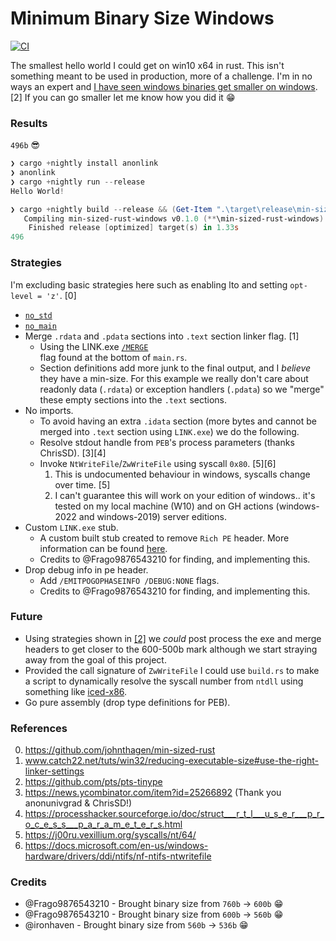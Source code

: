 # Minimum Binary Size Windows
[![CI](https://github.com/mcountryman/min-sized-rust-windows/actions/workflows/ci.yml/badge.svg)](https://github.com/mcountryman/min-sized-rust-windows/actions/workflows/ci.yml)

The smallest hello world I could get on win10 x64 in rust. This isn't something meant to 
be used in production, more of a challenge.  I'm in no ways an expert and 
[I have seen windows binaries get smaller on windows](https://github.com/pts/pts-tinype). [2]
If you can go smaller let me know how you did it :grin:

### Results
`496b` :sunglasses:

```powershell
❯ cargo +nightly install anonlink
❯ anonlink
❯ cargo +nightly run --release
Hello World!

❯ cargo +nightly build --release && (Get-Item ".\target\release\min-sized-rust-windows.exe").Length
   Compiling min-sized-rust-windows v0.1.0 (**\min-sized-rust-windows)
    Finished release [optimized] target(s) in 1.33s
496
```

### Strategies
I'm excluding basic strategies here such as enabling lto and setting `opt-level = 'z'`. [0]

* [`no_std`](https://github.com/johnthagen/min-sized-rust#removing-libstd-with-no_std)
* [`no_main`](https://github.com/johnthagen/min-sized-rust#remove-corefmt-with-no_main-and-careful-usage-of-libstd)
* Merge `.rdata` and `.pdata` sections into `.text` section linker flag. [1]
  * Using the LINK.exe [`/MERGE`](https://docs.microsoft.com/en-us/cpp/build/reference/merge-combine-sections?view=msvc-160)     
    flag found at the bottom of `main.rs`.
  * Section definitions add more junk to the final output, and I _believe_ they have a 
    min-size.  For this example we really don't care about readonly data (`.rdata`) or 
    exception handlers (`.pdata`) so we "merge" these empty sections into the `.text` 
    sections.
* No imports.
  * To avoid having an extra `.idata` section (more bytes and cannot be merged into 
    `.text` section using `LINK.exe`) we do the following.
  * Resolve stdout handle from `PEB`'s process parameters (thanks ChrisSD). [3][4]
  * Invoke `NtWriteFile`/`ZwWriteFile` using syscall `0x80`. [5][6]
    1. This is undocumented behaviour in windows, syscalls change over time. [5]
    2. I can't guarantee this will work on your edition of windows.. it's tested on
       my local machine (W10) and on GH actions (windows-2022 and windows-2019) server
       editions.
* Custom `LINK.exe` stub.
  * A custom built stub created to remove `Rich PE` header. More information can be found [here](https://bytepointer.com/articles/the_microsoft_rich_header.htm).
  * Credits to @Frago9876543210 for finding, and implementing this.
* Drop debug info in pe header.
  * Add `/EMITPOGOPHASEINFO /DEBUG:NONE` flags.
  * Credits to @Frago9876543210 for finding, and implementing this.

    
### Future
* Using strategies shown in [[2]](https://github.com/pts/pts-tinype) we _could_ post process
  the exe and merge headers to get closer to the 600-500b mark although we start straying
  away from the goal of this project.
* Provided the call signature of `ZwWriteFile` I could use `build.rs` to make a script to
  dynamically resolve the syscall number from `ntdll` using something like [iced-x86](https://crates.io/crates/iced-x86).
* Go pure assembly (drop type definitions for PEB).
      
### References
0. https://github.com/johnthagen/min-sized-rust
1. www.catch22.net/tuts/win32/reducing-executable-size#use-the-right-linker-settings
2. https://github.com/pts/pts-tinype
3. https://news.ycombinator.com/item?id=25266892 (Thank you anonunivgrad & ChrisSD!)
4. https://processhacker.sourceforge.io/doc/struct___r_t_l___u_s_e_r___p_r_o_c_e_s_s___p_a_r_a_m_e_t_e_r_s.html
5. https://j00ru.vexillium.org/syscalls/nt/64/
6. https://docs.microsoft.com/en-us/windows-hardware/drivers/ddi/ntifs/nf-ntifs-ntwritefile

### Credits
* @Frago9876543210 - Brought binary size from `760b` -> `600b` :grin:
* @Frago9876543210 - Brought binary size from `600b` -> `560b` :grin:
* @ironhaven - Brought binary size from `560b` -> `536b` 😁
